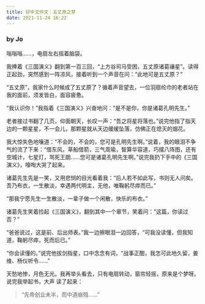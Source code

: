 ```yaml
---
title: 好中文作文：五丈原之梦
date: 2021-11-24 16:22
---
```


### by Jo

嗡嗡嗡……，电扇左右摇着脑袋。

我捧着《三国演义》翻到第一百三回，“上方谷司马受困，五丈原诸葛禳星”。读得正起劲，突然感到一阵凉风，接着听到一个声音在问：“此地可是五丈原？”

“五丈原”，我家什么时候成了五丈原了？循着声音望去，一位羽扇纶巾的老者站在我的面前，须发皆白，面容疲惫。

“我认识你！”我指着《三国演义》兴奋地问：“是不是你，你是诸葛孔明先生。”

老者接过书翻了几页，仰面朝天，长叹一声：“吾之将星将落也。”说完他指了指天边的一颗星星，不一会儿，那颗星就从天边缓缓坠落，仿佛正在熄灭的烟花。

我大惊失色地嚷道：“不会的，不会的，您可是孔明先生啊。”说着，我的眼泪不争气的流了下来：“借东风，草船借箭，三气周瑜，智算华容道，巧摆八阵图，还有空城计，七星灯，骂死王朗……您可是诸葛孔明先生啊。”说完我扔下手中的《三国演义》，嚎啕大哭了起来。

诸葛先生先是一笑，又用悲悯的目光看着我：“后人若不如此写，书则无人问矣。吾乃布衣，一生散淡，幸遇两代明主，无他，唯鞠躬尽瘁而已。”

“那我宁愿先生一生散淡，一辈子做一个闲散，快乐的布衣。”

诸葛先生笑着捡起《三国演义》，翻到其中一个章节，笑着问：“这篇，你读过否？”

“爸爸说过，这是前、后出师表。”我一边擦眼泪一边回答，“可我没读懂，但我知道，鞠躬尽瘁，死而后已。”

“你会读懂的。”说完他拔剑指星，口中念念有词，“战事正酣，我怎可此地久留，姜维、杨仪听令……”

天愁地惨，月色无光。我再举头看去，只有电扇转动，窗帘轻摇，原来是个梦呀。说完我举起书，大声 读了起来：

> “先帝创业未半，而中道崩殂……”